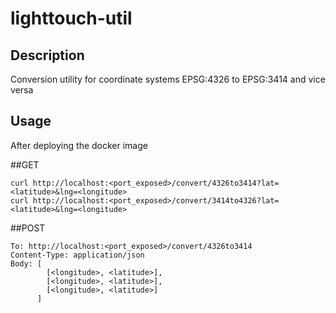# lighttouch-util

## Description
Conversion utility for coordinate systems EPSG:4326 to EPSG:3414 and vice versa

## Usage
After deploying the docker image

##GET
```
curl http://localhost:<port_exposed>/convert/4326to3414?lat=<latitude>&lng=<longitude>
curl http://localhost:<port_exposed>/convert/3414to4326?lat=<latitude>&lng=<longitude>
```
##POST
```
To: http://localhost:<port_exposed>/convert/4326to3414
Content-Type: application/json
Body: [
        [<longitude>, <latitude>], 
        [<longitude>, <latitude>], 
        [<longitude>, <latitude>]
      ]
```
